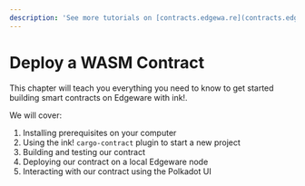 ```yaml
---
description: 'See more tutorials on [contracts.edgewa.re](contracts.edgewa.re)'
---
```


# Deploy a WASM Contract

This chapter will teach you everything you need to know to get started building smart contracts on Edgeware with ink!.

We will cover:

1. Installing prerequisites on your computer
2. Using the ink! `cargo-contract` plugin to start a new project
3. Building and testing our contract
4. Deploying our contract on a local Edgeware node
5. Interacting with our contract using the Polkadot UI


